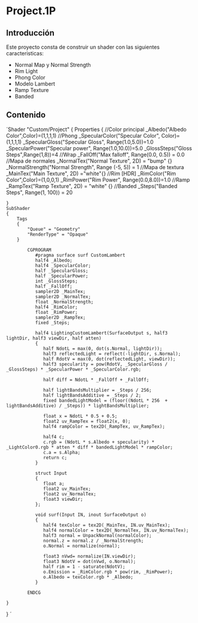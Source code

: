 ﻿# Project.1P

## Introducción
Este proyecto consta de construir un shader con las siguientes caracteristicas:
 * Normal Map y Normal Strength
 * Rim Light
 * Phong Color
 * Modelo Lambert
 * Ramp Texture
 * Banded

## Contenido

´Shader "Custom/Project"
{
    Properties
    { 
        //Color principal
        _Albedo("Albedo Color",Color)=(1,1,1,1)
        //Phong
        _SpecularColor("Specular Color", Color)=(1,1,1,1)
        _SpecularGloss("Specular Gloss", Range(1.0,5.0))=1.0
        _SpecularPower("Specular power", Range(1.0,10.0))=5.0
        _GlossSteps("Gloss Steps",Range(1,8))=4
        //Wrap
        _FallOff("Max falloff", Range(0.0, 0.5)) = 0.0
        //Mapa de normales
        _NormalTex("Normal Texture", 2D) = "bump" {}
        _NormalStrength("Normal Strength", Range (-5, 5)) = 1
        //Mapa de textura
        _MainTex("Main Texture", 2D) ="white"{}
        //Rim
        [HDR] _RimColor("Rim Color",Color)=(1,0,0,1)
        _RimPower("Rim Power", Range(0.0,8.0))=1.0
        //Ramp
        _RampTex("Ramp Texture", 2D) = "white" {}
        //Banded
        _Steps("Banded Steps", Range(1, 100)) = 20

    }
    SubShader
    {
        Tags
        {
            "Queue" = "Geometry"
            "RenderType" = "Opaque"
        }

            CGPROGRAM
               #pragma surface surf CustomLambert
               half4 _Albedo;
               half4 _SpecularColor;
               half _SpecularGloss;
               half _SpecularPower;
               int _GlossSteps;
               half _FallOff;
               sampler2D _MainTex;
               sampler2D _NormalTex;
               float _NormalStrength;
               half4 _RimColor;
               float _RimPower;
               sampler2D _RampTex;
               fixed _Steps;

               half4 LightingCustomLambert(SurfaceOutput s, half3 lightDir, half3 viewDir, half atten)
               {
                  half NdotL = max(0, dot(s.Normal, lightDir));
                  half3 reflectedLight = reflect(-lightDir, s.Normal);
                  half RdotV = max(0, dot(reflectedLight, viewDir));
                  half3 specularity = pow(RdotV, _SpecularGloss / _GlossSteps) * _SpecularPower * _SpecularColor.rgb;

                  half diff = NdotL * _FallOff + _FallOff;

                  half lightBandsMultiplier = _Steps / 256;
                  half lightBandsAdditive = _Steps / 2;
                  fixed bandedLightModel = (floor((NdotL * 256  + lightBandsAdditive) / _Steps)) * lightBandsMultiplier;

                  float x = NdotL * 0.5 + 0.5;
                  float2 uv_RampTex = float2(x, 0);
                  half4 rampColor = tex2D(_RampTex, uv_RampTex);

                  half4 c;
                  c.rgb = (NdotL * s.Albedo + specularity) * _LightColor0.rgb * atten * diff * bandedLightModel * rampColor;
                  c.a = s.Alpha;
                  return c;
               }

               struct Input
               {
                  float a;
                  float2 uv_MainTex;
                  float2 uv_NormalTex;
                  float3 viewDir;
               };

               void surf(Input IN, inout SurfaceOutput o)
               {
                  half4 texColor = tex2D(_MainTex, IN.uv_MainTex);
                  half4 normalColor = tex2D(_NormalTex, IN.uv_NormalTex);
                  half3 normal = UnpackNormal(normalColor);
                  normal.z = normal.z / _NormalStrength;
                  o.Normal = normalize(normal);

                  float3 nVwd= normalize(IN.viewDir);
                  float3 NdotV = dot(nVwd, o.Normal);
                  half rim = 1 - saturate(NdotV);
                  o.Emission = _RimColor.rgb * pow(rim, _RimPower);
                  o.Albedo = texColor.rgb * _Albedo;
               }

            ENDCG
        
    }
}
´
